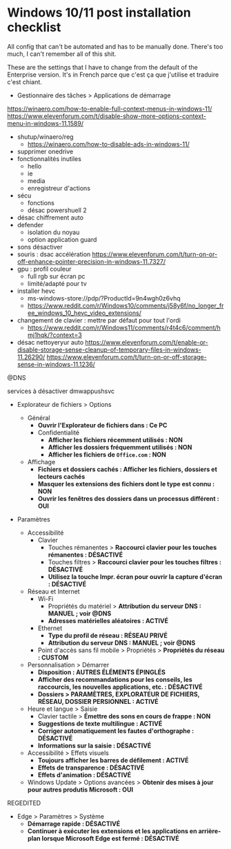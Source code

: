 # Windows 10/11 post installation checklist

All config that can't be automated and has to be manually done. There's too much, I can't remember all of this shit.

These are the settings that I have to change from the default of the Enterprise version. It's in French parce que c'est ça que j'utilise et traduire c'est chiant.

- Gestionnaire des tâches > Applications de démarrage

https://winaero.com/how-to-enable-full-context-menus-in-windows-11/
https://www.elevenforum.com/t/disable-show-more-options-context-menu-in-windows-11.1589/

- shutup/winaero/reg
    - https://winaero.com/how-to-disable-ads-in-windows-11/
- supprimer onedrive
- fonctionnalités inutiles
    - hello
    - ie
    - media
    - enregistreur d'actions
- sécu
    - fonctions
    - désac powershuell 2
- désac chiffrement auto
- defender
    - isolation du noyau
    - option application guard
- sons désactiver
- souris : dsac accélération https://www.elevenforum.com/t/turn-on-or-off-enhance-pointer-precision-in-windows-11.7327/
- gpu : profil couleur
    - full rgb sur écran pc
    - limité/adapté pour tv
- installer hevc
    - ms-windows-store://pdp/?ProductId=9n4wgh0z6vhq
    - https://www.reddit.com/r/Windows10/comments/j58y6f/no_longer_free_windows_10_hevc_video_extensions/
- changement de clavier : mettre par défaut pour tout l'ordi
    - https://www.reddit.com/r/Windows11/comments/r4t4c6/comment/hmj1hqk/?context=3
- désac nettoyeryur auto https://www.elevenforum.com/t/enable-or-disable-storage-sense-cleanup-of-temporary-files-in-windows-11.26290/ https://www.elevenforum.com/t/turn-on-or-off-storage-sense-in-windows-11.1236/

@DNS

services à désactiver
dmwappushsvc

- Explorateur de fichiers > Options
    - Général
        -  **Ouvrir l'Explorateur de fichiers dans : Ce PC**
        -  Confidentialité
            - **Afficher les fichiers récemment utilisés : NON**
            - **Afficher les dossiers fréquemment utilisés : NON**
            - **Afficher les fichiers de `Office.com` : NON**
    - Affichage
        - **Fichiers et dossiers cachés : Afficher les fichiers, dossiers et lecteurs cachés**
        - **Masquer les extensions des fichiers dont le type est connu : NON**
        - **Ouvrir les fenêtres des dossiers dans un processus différent : OUI**

- Paramètres
    - Accessibilité
        - Clavier
            - Touches rémanentes > **Raccourci clavier pour les touches rémanentes : DÉSACTIVÉ**
            - Touches filtres > **Raccourci clavier pour les touches filtres : DÉSACTIVÉ**
            - **Utilisez la touche Impr. écran pour ouvrir la capture d'écran : DÉSACTIVÉ**
    - Réseau et Internet
        - Wi-Fi
            - Propriétés du matériel > **Attribution du serveur DNS : MANUEL ; voir @DNS**
            - **Adresses matérielles aléatoires : ACTIVÉ**
        - Ethernet
            - **Type du profil de réseau : RÉSEAU PRIVÉ**
            - **Attribution du serveur DNS : MANUEL ; voir @DNS**
        - Point d'accès sans fil mobile > Propriétés > **Propriétés du réseau : CUSTOM**
    - Personnalisation > Démarrer
        - **Disposition : AUTRES ÉLÉMENTS ÉPINGLÉS**
        - **Afficher des recommandations pour les conseils, les raccourcis, les nouvelles applications, etc. : DÉSACTIVÉ**
        - **Dossiers > PARAMÈTRES, EXPLORATEUR DE FICHIERS, RÉSEAU, DOSSIER PERSIONNEL : ACTIVÉ**
    - Heure et langue > Saisie
        - Clavier tactile > **Émettre des sons en cours de frappe : NON**
        - **Suggestions de texte multilingue : ACTIVÉ**
        - **Corriger automatiquement les fautes d'orthographe : DÉSACTIVÉ**
        - **Informations sur la saisie : DÉSACTIVÉ**
    - Accessibilité > Effets visuels
        - **Toujours afficher les barres de défilement : ACTIVÉ**
        - **Effets de transparence : DÉSACTIVÉ**
        - **Effets d'animation : DÉSACTIVÉ**
    - Windows Update > Options avancées > **Obtenir des mises à jour pour autres produtis Microsoft : OUI** 

REGEDITED
- Edge > Paramètres > Système
    - **Démarrage rapide : DÉSACTIVÉ**
    - **Continuer à exécuter les extensions et les applications en arrière-plan lorsque Microsoft Edge est fermé : DÉSACTIVÉ**